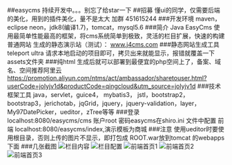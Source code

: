##easycms  持续开发中。。。别忘了给star一下
##招募
懂ui的同学，仅需要后端的美化，用到的插件美化，量不是太大 加群 451615244
###开发环境
maven， eclipse neon，jdk8(编译1.7)，tomcat，mysql5.6
###简介
Java EasyCms 使用最简单性能最高的框架，将cms系统简单到极致，灵活的栏目扩展，快速的构建普通网站
生成的静态演示站（测试）： www.j4cms.com
###静态网站生成工具
teleport ultra 请求本地启动的项目即可，拷贝出来就能显示，报错就覆盖一下assets文件夹
###纯html
生成后就可以部署到最便宜的php空间上了，备案、域名、空间推荐阿里云 https://promotion.aliyun.com/ntms/act/ambassador/sharetouser.html?userCode=jolyjv1d&productCode=qingcloud&utm_source=jolyjv1d
###技术框架工具
java，servlet，guice4， mybatis3， jstl，bootstrap2，bootstrap3，jerichotab，jqGrid，jquery，jquery-validation，layer，My97DatePicker，ueditor，zTree等等
###登录
localhost:8080/easycms/cms  账户root 密码easycms在shiro.ini 文件中配置
前端 localhost:8080/easycms/index,演示模板为商城
###注意
使用ueditor时要使用根目录，否则上传的图片不显示，即打包成 ROOT.war放到tomcat 的webapps下面
###几张截图
![栏目内容](https://git.oschina.net/uploads/images/2017/0801/214221_603e0f67_370580.jpeg "1.jpg")
![栏目配置](https://git.oschina.net/uploads/images/2017/0801/214244_2673239f_370580.jpeg "2.jpg")
![前端首页1](https://git.oschina.net/uploads/images/2017/0801/214256_e15aa814_370580.jpeg "3.jpg")
![前端首页2](https://git.oschina.net/uploads/images/2017/0801/214312_76863b92_370580.jpeg "4.jpg")
![前端首页3](https://git.oschina.net/uploads/images/2017/0801/214321_74c24ad1_370580.jpeg "5.jpg")
